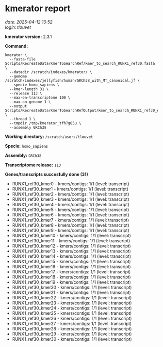 # kmerator report
*date: 2025-04-12 10:52*  
*login: tlouvet*

**kmerator version:** 2.3.1

**Command:**

```
kmerator \
  --fasta-file Scripts/RecreateData/KmerToSearchRef/kmer_to_search_RUNX1_ref30.fasta \
  --datadir /scratch/indexes/kmerator/ \
  --genome /scratch/indexes/jellyfish/human/GRCh38_with_MT_canonical.jf \
  --specie homo_sapiens \
  --kmer-length 31 \
  --release 113 \
  --max-on-transcriptome 100 \
  --max-on-genome 1 \
  --output Scripts/RecreateData/KmerToSearchRefOutput/kmer_to_search_RUNX1_ref30_output \
  --thread 1 \
  --tmpdir /tmp/kmerator_tfh7g85u \
  --assembly GRCh38
```

**Working directory:** `/scratch/users/tlouvet`

**Specie:** `homo_sapiens`

**Assembly:** `GRCh38`

**Transcriptome release:** `113`

**Genes/transcripts succesfully done (31)**

- RUNX1_ref30_kmer0 - kmers/contigs: 1/1 (level: transcript)
- RUNX1_ref30_kmer1 - kmers/contigs: 1/1 (level: transcript)
- RUNX1_ref30_kmer2 - kmers/contigs: 1/1 (level: transcript)
- RUNX1_ref30_kmer3 - kmers/contigs: 1/1 (level: transcript)
- RUNX1_ref30_kmer4 - kmers/contigs: 1/1 (level: transcript)
- RUNX1_ref30_kmer5 - kmers/contigs: 1/1 (level: transcript)
- RUNX1_ref30_kmer6 - kmers/contigs: 1/1 (level: transcript)
- RUNX1_ref30_kmer7 - kmers/contigs: 1/1 (level: transcript)
- RUNX1_ref30_kmer8 - kmers/contigs: 1/1 (level: transcript)
- RUNX1_ref30_kmer9 - kmers/contigs: 1/1 (level: transcript)
- RUNX1_ref30_kmer10 - kmers/contigs: 1/1 (level: transcript)
- RUNX1_ref30_kmer11 - kmers/contigs: 1/1 (level: transcript)
- RUNX1_ref30_kmer12 - kmers/contigs: 1/1 (level: transcript)
- RUNX1_ref30_kmer13 - kmers/contigs: 1/1 (level: transcript)
- RUNX1_ref30_kmer14 - kmers/contigs: 1/1 (level: transcript)
- RUNX1_ref30_kmer15 - kmers/contigs: 1/1 (level: transcript)
- RUNX1_ref30_kmer16 - kmers/contigs: 1/1 (level: transcript)
- RUNX1_ref30_kmer17 - kmers/contigs: 1/1 (level: transcript)
- RUNX1_ref30_kmer18 - kmers/contigs: 1/1 (level: transcript)
- RUNX1_ref30_kmer19 - kmers/contigs: 1/1 (level: transcript)
- RUNX1_ref30_kmer20 - kmers/contigs: 1/1 (level: transcript)
- RUNX1_ref30_kmer21 - kmers/contigs: 1/1 (level: transcript)
- RUNX1_ref30_kmer22 - kmers/contigs: 1/1 (level: transcript)
- RUNX1_ref30_kmer23 - kmers/contigs: 1/1 (level: transcript)
- RUNX1_ref30_kmer24 - kmers/contigs: 1/1 (level: transcript)
- RUNX1_ref30_kmer25 - kmers/contigs: 1/1 (level: transcript)
- RUNX1_ref30_kmer26 - kmers/contigs: 1/1 (level: transcript)
- RUNX1_ref30_kmer27 - kmers/contigs: 1/1 (level: transcript)
- RUNX1_ref30_kmer28 - kmers/contigs: 1/1 (level: transcript)
- RUNX1_ref30_kmer29 - kmers/contigs: 1/1 (level: transcript)
- RUNX1_ref30_kmer30 - kmers/contigs: 1/1 (level: transcript)
